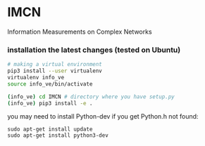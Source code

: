 # IMCN

Information Measurements on Complex Networks

### installation the latest changes (tested on Ubuntu)

```sh
# making a virtual environment
pip3 install --user virtualenv
virtualenv info_ve
source info_ve/bin/activate

(info_ve) cd IMCN # directory where you have setup.py
(info_ve) pip3 install -e .
```


you may need to install Python-dev if you get Python.h not found:
```
sudo apt-get install update
sudo apt-get install python3-dev
```



